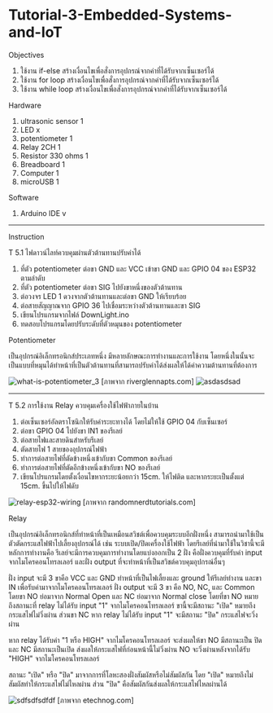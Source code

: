 # Tutorial-3-Embedded-Systems-and-IoT


Objectives
1.	ใช้งาน if-else สร้างเงื่อนไขเพื่อสั่งการอุปกรณ์จากค่าที่ได้รับจากเซ็นเซอร์ได้
2.	ใช้งาน for loop สร้างเงื่อนไขเพื่อสั่งการอุปกรณ์จากค่าที่ได้รับจากเซ็นเซอร์ได้
3.	ใช้งาน while loop สร้างเงื่อนไขเพื่อสั่งการอุปกรณ์จากค่าที่ได้รับจากเซ็นเซอร์ได้

Hardware
1.	ultrasonic sensor   1	        
2.	LED		              x
3.	potentiometer	      1
4.  Relay 2CH           1
5.  Resistor 330 ohms   1
4.	Breadboard          1
5.	Computer	          1
6.	microUSB	          1 

Software
1. Arduino IDE v
--------------------
Instruction

T 5.1 ไฟดาวน์ไลท์ควบคุมผ่านตัวต้านทานปรับค่าได้
1. ที่ตัว potentiometer ต่อขา GND และ VCC เข้าขา GND และ GPIO 04 ของ ESP32 ตามลำดับ
2. ที่ตัว potentiometer ต่อขา SIG ไปยังขาหนึ่งของตัวต้านทาน
3. ต่อวงจร LED 1 ดวงจากตัวต้านทานและต่อขา GND ให้เรียบร้อย
4. ต่อสายสัญญาณจาก GPIO 36 ไปเชื่อมระหว่างตัวต้านทานและขา SIG
5. เขียนโปรแกรมจากไฟล์ DownLight.ino
6. ทดสอบโปรแกรมโดยปรับระดับที่ตัวหมุนของ potentiometer

Potentiometer

เป็นอุปกรณ์อิเล็กทรอนิกส์ประเภทหนึ่ง มีหลายลักษณะการทำงานและการใช้งาน โดยหนึ่งในนั้นจะเป็นแบบที่หมุนได้ทำหน้าที่เป็นตัวต้านทานที่สามารถปรับค่าได้ส่งผลให้ได้ค่าความต้านทานที่ต้องการ

![what-is-potentiometer_3](https://user-images.githubusercontent.com/125423996/219269830-60df34ee-ca69-4e41-8c50-99788d37e086.jpg)
[ภาพจาก riverglennapts.com]
![asdasdsad](https://user-images.githubusercontent.com/125423996/219522043-142f2464-51ba-4b6b-92a0-c2ffe9662d04.JPG)


--------------------

T 5.2 การใช้งาน Relay ควบคุมเครื่องใช้ไฟฟ้าภายในบ้าน
1. ต่อเซ็นเซอร์อัลตราโซนิกให้รับค่าระยะทางได้ โดยไม่ให้ใช้ GPIO 04 กับเซ็นเซอร์
1. ต่อขา GPIO 04 ไปยังขา IN1 ของรีเลย์
2. ต่อสายไฟและสายดินสำหรับรีเลย์
3. ตัดสายไฟ 1 สายของอุปกรณ์ไฟฟ้า
4. ทำการต่อสายไฟที่ตัดข้างหนึ่งเข้ากับขา Common ของรีเลย์
5. ทำการต่อสายไฟที่ตัดอีกข้างหนึ่งเข้ากับขา NO ของรีเลย์
6. เขียนโปรแกรมโดยตั้งเงื่อนไขหากระยะน้อยกว่า 15cm. ให้ไฟติด และหากระยะเป็นตั้งแต่ 15cm. ขึ้นไปให้ไฟดับ


![relay-esp32-wiring](https://user-images.githubusercontent.com/125423996/219270742-3a012498-10bc-4e7e-9985-c47089516265.jpg)
[ภาพจาก randomnerdtutorials.com]


Relay

เป็นอุปกรณ์อิเล็กทรอนิกส์ที่ทำหน้าที่เป็นเหมือนสวิชต์เพื่อควบคุมระบบอีกฝั่งหนึ่ง สามารถนำมาใช้เป็นตัวตัดกระแสไฟฟ้าไปเลี้ยงอุปกรณ์ได้ เช่น ระบบเปิด/ปิดเครื่องใช้ไฟฟ้า โดยรีเลย์ที่นำมาใช้ในวิชานี้จะมีหลักการทำงานคือ รีเลย์จะมีการควบคุมการทำงานโดยแบ่งออกเป็น 2 ฝั่ง คือฝั่งควบคุมที่รับค่า input จากไมโครคอนโทรลเลอร์ และฝั่ง output ที่จะทำหน้าที่เป็นสวิชต์ควบคุมอุปกรณ์อื่นๆ

ฝั่ง input จะมี 3 ขาคือ VCC และ GND ทำหน้าที่เป็นไฟเลี้ยงและ ground ให้รีเลย์ทำงาน และขา IN เพื่อรับค่ามาจากไมโครคอนโทรลเลอร์
ฝั่ง output จะมี 3 ขา  คือ NO, NC, และ Common โดยขา NO ย่อมาจาก Normal Open และ NC ย่อมาจาก Normal close โดยที่ขา NO หมายถึงสถานะที่ relay ไม่ได้รับ input "1" จากไมโครคอนโทรลเลอร์ ขานี้จะมีสถานะ "เปิด" หมายถึงกระแสไฟไม่วิ่งผ่าน ส่วนขา NC หาก relay ไม่ได้รับ input "1" จะมีสถานะ "ปิด" กระแสไฟจะวิ่งผ่าน

หาก relay ได้รับค่า "1 หรือ HIGH" จากไมโครคอนโทรลเลอร์ จะส่งผลให้ขา NO มีสถานะเป็น ปิด และ NC มีสถานะเป็นเปิด ส่งผลให้กระแสไฟที่ก่อนหน้านี้ไม่วิ่งผ่าน NO จะวิ่งผ่านหลังจากได้รับ "HIGH" จากไมโครคอนโทรลเลอร์

สถานะ "เปิด" หรือ "ปิด" มาจากการที่โลหะสองฝั่งสัมผัสหรือไม่สัมผัสกัน โดย "เปิด" หมายถึงไม่สัมผัสทำให้กระแสไฟไม่ไหลผ่าน ส่วน "ปิด" คือสัมผัสกันส่งผลให้กระแสไฟไหลผ่านได้

![sdfsdfsdfdf](https://user-images.githubusercontent.com/125423996/219522596-739e4e98-6796-4952-8fa4-ce29fc6ba3c9.JPG)
[ภาพจาก etechnog.com]


